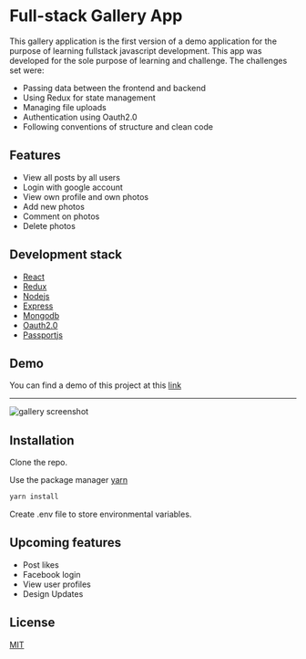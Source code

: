 # Full-stack Gallery App

This gallery application is the first version of a demo application for the purpose of learning fullstack javascript development. This app was developed for the sole purpose of learning and challenge. The challenges set were:

- Passing data between the frontend and backend
- Using Redux for state management
- Managing file uploads
- Authentication using Oauth2.0
- Following conventions of structure and clean code

## Features

- View all posts by all users
- Login with google account
- View own profile and own photos
- Add new photos
- Comment on photos
- Delete photos

## Development stack

- [React](https://reactjs.org/)
- [Redux](https://redux.js.org/)
- [Nodejs](https://nodejs.org/en/)
- [Express](https://expressjs.com/)
- [Mongodb](https://www.mongodb.com/)
- [Oauth2.0](https://oauth.net/2/)
- [Passportjs](http://www.passportjs.org/)

## Demo

You can find a demo of this project at this [link](https://fullstack-gallery.herokuapp.com/)

---

![gallery screenshot](https://res.cloudinary.com/srcnode/image/upload/v1554133379/Fullstack-gallery/Screenshot_2019-04-01_at_18.14.57.png)

## Installation

Clone the repo.

Use the package manager [yarn](https://yarnpkg.com/en/)

```bash
yarn install
```

Create .env file to store environmental variables.

## Upcoming features

- Post likes
- Facebook login
- View user profiles
- Design Updates

## License

[MIT](https://choosealicense.com/licenses/mit/)
